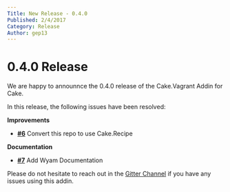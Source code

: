 ```yaml
---
Title: New Release - 0.4.0
Published: 2/4/2017
Category: Release
Author: gep13
---
```


# 0.4.0 Release

We are happy to announnce the 0.4.0 release of the Cake.Vagrant Addin for Cake.

In this release, the following issues have been resolved:

__Improvements__

- [__#6__](https://github.com/cake-contrib/Cake.Vagrant/issues/6) Convert this repo to use Cake.Recipe

__Documentation__

- [__#7__](https://github.com/cake-contrib/Cake.Vagrant/issues/7) Add Wyam Documentation

Please do not hesitate to reach out in the [Gitter Channel](https://gitter.im/cake-contrib/Lobby) if you have any issues using this addin.